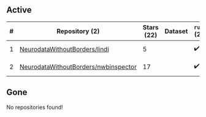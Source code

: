 ## Active
| # | Repository (2) | Stars (22) | Dataset | `run` (2) | `containers-run` | Last Modified |
| --- | --- | --- | --- | --- | --- | --- |
| 1 | [NeurodataWithoutBorders/lindi](https://github.com/NeurodataWithoutBorders/lindi) | 5 |  | :heavy_check_mark: |  | 2024-12-03 20:10:31+00:00 |
| 2 | [NeurodataWithoutBorders/nwbinspector](https://github.com/NeurodataWithoutBorders/nwbinspector) | 17 |  | :heavy_check_mark: |  | 2024-12-05 23:12:34+00:00 |

## Gone
No repositories found!
